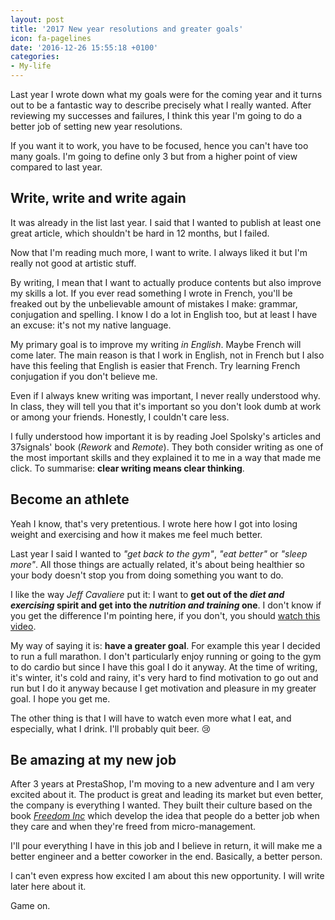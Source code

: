 ```yaml
---
layout: post
title: '2017 New year resolutions and greater goals'
icon: fa-pagelines
date: '2016-12-26 15:55:18 +0100'
categories:
- My-life
---
```


Last year I wrote down what my goals were for the coming year and it turns out to be a fantastic way to describe precisely what I really wanted.
After reviewing my successes and failures, I think this year I'm going to do a better job of setting new year resolutions.

If you want it to work, you have to be focused, hence you can't have too many goals. I'm going to define only 3 but from a higher point of view compared to last year.



<h2><i class="fa fa-pencil"></i> Write, write and write again</h2>

It was already in the list last year. I said that I wanted to publish at least one great article, which shouldn't be hard in 12 months, but I failed.

Now that I'm reading much more, I want to write. I always liked it but I'm really not good at artistic stuff.

By writing, I mean that I want to actually produce contents but also improve my skills a lot. If you ever read something I wrote in French, you'll be freaked out by the unbelievable amount of mistakes I make: grammar, conjugation and spelling. I know I do a lot in English too, but at least I have an excuse: it's not my native language.

My primary goal is to improve my writing *in English*. Maybe French will come later. The main reason is that I work in English, not in French but I also have this feeling that English is easier that French. Try learning French conjugation if you don't believe me.

Even if I always knew writing was important, I never really understood why. In class, they will tell you that it's important so you don't look dumb at work or among your friends. Honestly, I couldn't care less.

I fully understood how important it is by reading Joel Spolsky's articles and 37signals' book (*Rework* and *Remote*). They both consider writing as one of the most important skills and they explained it to me in a way that made me click. To summarise: **clear writing means clear thinking**.



<h2><i class="fa fa-medkit"></i>  Become an athlete</h2>

Yeah I know, that's very pretentious. I wrote here how I got into losing weight and exercising and how it makes me feel much better.

Last year I said I wanted to *"get back to the gym"*, *"eat better"* or *"sleep more"*. All those things are actually related, it's about being healthier so your body doesn't stop you from doing something you want to do.

I like the way *Jeff Cavaliere* put it: I want to **get out of the *diet and exercising* spirit and get into the *nutrition and training* one**. I don't know if you get the difference I'm pointing here, if you don't, you should [watch this video](https://www.youtube.com/watch?v=k47Ho4cufNc).

My way of saying it is: **have a greater goal**. For example this year I decided to run a full marathon. I don't particularly enjoy running or going to the gym to do cardio but since I have this goal I do it anyway. At the time of writing, it's winter, it's cold and rainy, it's very hard to find motivation to go out and run but I do it anyway because I get motivation and pleasure in my greater goal. I hope you get me.

The other thing is that I will have to watch even more what I eat, and especially, what I drink. I'll probably quit beer. :cry:



<h2><i class="fa fa-code"></i>  Be amazing at my new job</h2>

After 3 years at PrestaShop, I'm moving to a new adventure and I am very excited about it. The product is great and leading its market but even better, the company is everything I wanted. They built their culture based on the book [*Freedom Inc*](https://www.amazon.com/Freedom-Inc-Employees-Business-Productivity/dp/0307409384/ref=sr_1_1?s=books&ie=UTF8&qid=1482766731&sr=1-1&keywords=freedom+inc) which develop the idea that people do a better job when they care and when they're freed from micro-management.

I'll pour everything I have in this job and I believe in return, it will make me a better engineer and a better coworker in the end. Basically, a better person.

I can't even express how excited I am about this new opportunity. I will write later here about it.

Game on.
